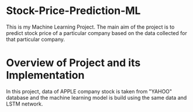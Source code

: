 # Stock-Price-Prediction-ML

This is my Machine Learning Project. The main aim of the project is to predict stock price of a particular company 
based on the data collected for that particular company.

# Overview of Project and its Implementation

In this project, data of APPLE company stock is taken from "YAHOO" database and the machine learning model is build using the
same data and LSTM network. 

